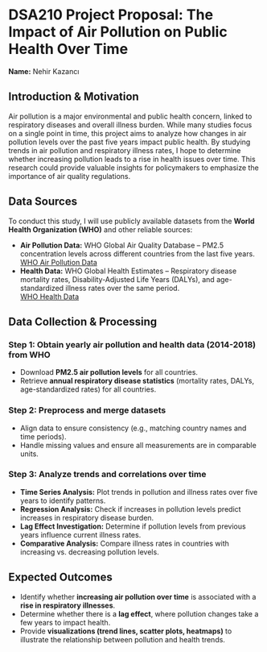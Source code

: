 # DSA210 Project Proposal: The Impact of Air Pollution on Public Health Over Time

**Name:** Nehir Kazancı  

## Introduction & Motivation  
Air pollution is a major environmental and public health concern, linked to respiratory diseases and overall illness burden. While many studies focus on a single point in time, this project aims to analyze how changes in air pollution levels over the past five years impact public health. By studying trends in air pollution and respiratory illness rates, I hope to determine whether increasing pollution leads to a rise in health issues over time. This research could provide valuable insights for policymakers to emphasize the importance of air quality regulations.  

## Data Sources  
To conduct this study, I will use publicly available datasets from the **World Health Organization (WHO)** and other reliable sources:  

- **Air Pollution Data:** WHO Global Air Quality Database – PM2.5 concentration levels across different countries from the last five years.  
  [WHO Air Pollution Data](https://www.who.int/data/gho/data/themes/air-pollution/ambient-air-pollution)  
- **Health Data:** WHO Global Health Estimates – Respiratory disease mortality rates, Disability-Adjusted Life Years (DALYs), and age-standardized illness rates over the same period.  
  [WHO Health Data](https://www.who.int/data/gho/data/themes/air-pollution/total-burden-of-disease-from-household-and-ambient-air-pollution)  

## Data Collection & Processing  

### **Step 1: Obtain yearly air pollution and health data (2014-2018) from WHO**  
- Download **PM2.5 air pollution levels** for all countries.  
- Retrieve **annual respiratory disease statistics** (mortality rates, DALYs, age-standardized rates) for all countries.  

### **Step 2: Preprocess and merge datasets**  
- Align data to ensure consistency (e.g., matching country names and time periods).  
- Handle missing values and ensure all measurements are in comparable units.  

### **Step 3: Analyze trends and correlations over time**  
- **Time Series Analysis:** Plot trends in pollution and illness rates over five years to identify patterns.  
- **Regression Analysis:** Check if increases in pollution levels predict increases in respiratory disease burden.  
- **Lag Effect Investigation:** Determine if pollution levels from previous years influence current illness rates.  
- **Comparative Analysis:** Compare illness rates in countries with increasing vs. decreasing pollution levels.  

## Expected Outcomes  
- Identify whether **increasing air pollution over time** is associated with a **rise in respiratory illnesses**.  
- Determine whether there is a **lag effect**, where pollution changes take a few years to impact health.  
- Provide **visualizations (trend lines, scatter plots, heatmaps)** to illustrate the relationship between pollution and health trends.  
